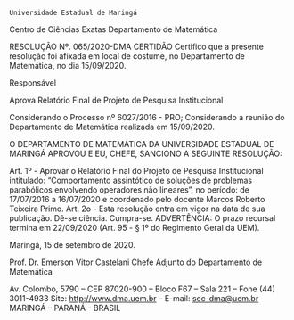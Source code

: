 	

	Universidade Estadual de Maringá
Centro de Ciências Exatas
Departamento de Matemática
	



RESOLUÇÃO Nº. 065/2020-DMA
	CERTIDÃO
Certifico que a presente resolução foi afixada em local de costume, no Departamento de Matemática, no dia 15/09/2020.


Responsável





Aprova
Relatório Final de
Projeto de Pesquisa Institucional




Considerando o Processo nº 6027/2016 - PRO;
Considerando a reunião do Departamento de Matemática realizada em 15/09/2020.

O DEPARTAMENTO DE MATEMÁTICA DA UNIVERSIDADE ESTADUAL DE MARINGÁ APROVOU E EU, CHEFE, SANCIONO A SEGUINTE RESOLUÇÃO:

Art. 1º - Aprovar o Relatório Final do Projeto de Pesquisa Institucional intitulado: “Comportamento assintótico de soluções de problemas parabólicos envolvendo operadores não lineares”, no período: de 17/07/2016 a 16/07/2020 e coordenado pelo docente Marcos Roberto Teixeira Primo.
Art. 2o - Esta resolução entra em vigor na data de sua publicação.
Dê-se ciência.
Cumpra-se.
	ADVERTÊNCIA:
O prazo recursal termina em 22/09/2020 (Art. 95 - § 1º do Regimento Geral da UEM).



						
Maringá, 15 de setembro de 2020.


                 

Prof. Dr. Emerson Vitor Castelani
 Chefe Adjunto do Departamento de Matemática

Av. Colombo, 5790 – CEP 87020-900 – Bloco F67 – Sala 221 – Fone (44) 3011-4933
Site: http://www.dma.uem.br – E-mail: sec-dma@uem.br
MARINGÁ – PARANÁ - BRASIL

